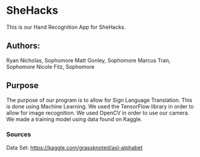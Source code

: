 # SheHacks

This is our Hand Recognition App for SheHacks.

## Authors:
Ryan Nicholas, Sophomore
Matt Gonley, Sophomore
Marcus Tran, Sophomore
Nicole Fitz, Sophomore 

## Purpose
The purpose of our program is to 
allow for Sign Language Translation.
This is done using Machine Learning.
We used the TensorFlow library in order 
to allow for image recognition. 
We used OpenCV in order to use our camera.
We made a training model using data found on Kaggle.

### Sources
Data Set:
https://kaggle.com/grassknoted/asl-alphabet

